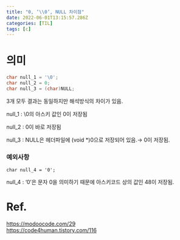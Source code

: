 ```yaml
---
title: "0, ‘\\0’, NULL 차이점"
date: 2022-06-01T13:15:57.286Z
categories: [TIL]
tags: [c]
---
```

# 의미

```c
char null_1 = '\0';
char null_2 = 0;
char null_3 = (char)NULL;
```

3개 모두 결과는 동일하지만 해석방식의 차이가 있음.

null_1 : \0의 아스키 값인 0이 저장됨

null_2 : 0이 바로 저장됨

null_3 : NULL은 헤더파일에 (void *)0으로 저장되어 있음.→ 0이 저장됨.

### 예외사항

`char null_4 = '0';`

null_4 : ‘0’은 문자 0을 의미하기 때문에 아스키코드 상의 값인 48이 저장됨.

# Ref.

<https://modoocode.com/29>  
<https://code4human.tistory.com/116>